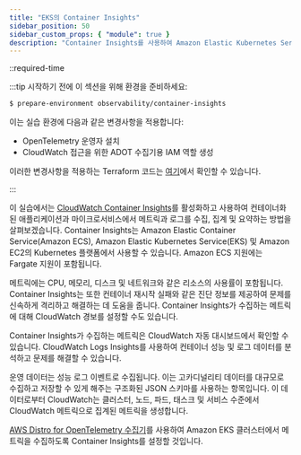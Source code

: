 ```yaml
---
title: "EKS의 Container Insights"
sidebar_position: 50
sidebar_custom_props: { "module": true }
description: "Container Insights를 사용하여 Amazon Elastic Kubernetes Service(EKS)의 워크로드에서 메트릭과 로그를 수집, 집계 및 요약합니다."
---
```


::required-time

:::tip 시작하기 전에
이 섹션을 위해 환경을 준비하세요:

```bash timeout=300 wait=60 hook=install
$ prepare-environment observability/container-insights
```

이는 실습 환경에 다음과 같은 변경사항을 적용합니다:

- OpenTelemetry 운영자 설치
- CloudWatch 접근을 위한 ADOT 수집기용 IAM 역할 생성

이러한 변경사항을 적용하는 Terraform 코드는 [여기](https://github.com/VAR::MANIFESTS_OWNER/VAR::MANIFESTS_REPOSITORY/tree/VAR::MANIFESTS_REF/manifests/modules/observability/container-insights/.workshop/terraform)에서 확인할 수 있습니다.

:::

이 실습에서는 [CloudWatch Container Insights](https://docs.aws.amazon.com/AmazonCloudWatch/latest/monitoring/ContainerInsights.html)를 활성화하고 사용하여 컨테이너화된 애플리케이션과 마이크로서비스에서 메트릭과 로그를 수집, 집계 및 요약하는 방법을 살펴보겠습니다. Container Insights는 Amazon Elastic Container Service(Amazon ECS), Amazon Elastic Kubernetes Service(EKS) 및 Amazon EC2의 Kubernetes 플랫폼에서 사용할 수 있습니다. Amazon ECS 지원에는 Fargate 지원이 포함됩니다.

메트릭에는 CPU, 메모리, 디스크 및 네트워크와 같은 리소스의 사용률이 포함됩니다. Container Insights는 또한 컨테이너 재시작 실패와 같은 진단 정보를 제공하여 문제를 신속하게 격리하고 해결하는 데 도움을 줍니다. Container Insights가 수집하는 메트릭에 대해 CloudWatch 경보를 설정할 수도 있습니다.

Container Insights가 수집하는 메트릭은 CloudWatch 자동 대시보드에서 확인할 수 있습니다. CloudWatch Logs Insights를 사용하여 컨테이너 성능 및 로그 데이터를 분석하고 문제를 해결할 수 있습니다.

운영 데이터는 성능 로그 이벤트로 수집됩니다. 이는 고카디널리티 데이터를 대규모로 수집하고 저장할 수 있게 해주는 구조화된 JSON 스키마를 사용하는 항목입니다. 이 데이터로부터 CloudWatch는 클러스터, 노드, 파드, 태스크 및 서비스 수준에서 CloudWatch 메트릭으로 집계된 메트릭을 생성합니다.

[AWS Distro for OpenTelemetry 수집기](https://aws-otel.github.io/)를 사용하여 Amazon EKS 클러스터에서 메트릭을 수집하도록 Container Insights를 설정할 것입니다.
